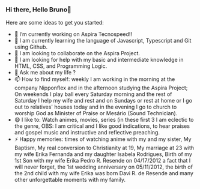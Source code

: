 ### Hi there, Hello Bruno👋

<!--
**BrunoResende89/BrunoResende89** is a ✨ _special_ ✨ repository because its `README.md` (this file) appears on your GitHub profile.
-->
Here are some ideas to get you started:

- 🔭 I’m currently working on Aspira Tecnospeed!!
- 🌱 I am currently learning the language of Javascript, Typescript and Git using Github.
- 👯 I am looking to collaborate on the Aspira Project. 
- 🤔 I am looking for help with my basic and intermediate knowledge in HTML, CSS, and Programming Logic.
- 💬 Ask me about my life ?
- 📫 How to find myself: weekly I am working in the morning at the company Nipponflex and in the afternoon studying the Aspira Project;
On weekends I play ball every Saturday morning and the rest of Saturday I help my wife and rest and on Sundays or rest at home or I go out to relatives' houses today and in the evening I go to church to worship God as Minister of Praise or Mesário (Sound Technician).
- 😄 I like to: Watch animes, movies, series (in these first 3 I am eclectic to the genre, OBS: I am critical and I like good indications, to hear praises and gospel music and instructive and reflective preaching.
- ⚡ Happy memories: times of watching anime with my and my sister, My Baptism, My real conversion to Christianity at 19, My marriage at 23 with my wife Erika Fernanda and my daughter Isabela Rodrigues, Birth of my 1st Son with my wife Erika Pedro R. Resende on 04/17/2012 a fact that I will never forget, the 1st wedding anniversary on 05/11/2012, the birth of the 2nd child with my wife Erika was born Davi R. de Resende and many other unforgettable moments with my family.

